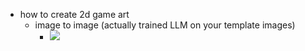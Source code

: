   * how to create 2d game art
    * image to image (actually trained LLM on your template images)
      * ![](https://twitter.com/emmanuel_2m/status/1643295167145967616)
